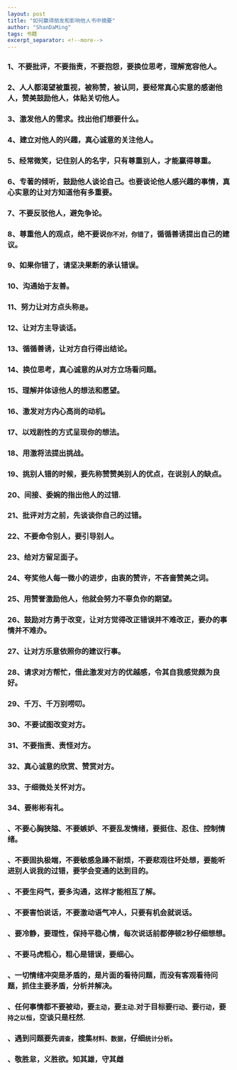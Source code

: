 ```yaml
---
layout: post
title: "如何赢得朋友和影响他人书中摘要"
author: "ShanDaMing"
tags: 书籍
excerpt_separator: <!--more-->
---
```


### 1、不要批评，不要指责，不要抱怨，要换位思考，理解宽容他人。<!--more-->

### 2、人人都渴望被重视，被称赞，被认同，要经常真心实意的感谢他人，赞美鼓励他人，体贴关切他人。

### 3、激发他人的需求。找出他们想要什么。

### 4、建立对他人的兴趣，真心诚意的关注他人。

### 5、经常微笑，记住别人的名字，只有尊重别人，才能赢得尊重。

### 6、专著的倾听，鼓励他人谈论自己。也要谈论他人感兴趣的事情，真心实意的让对方知道他有多重要。

### 7、不要反驳他人，避免争论。

### 8、尊重他人的观点，绝不要说`你不对，你错了`，循循善诱提出自己的建议。

### 9、如果你错了，请坚决果断的承认错误。

### 10、沟通始于友善。

### 11、努力让对方点头称`是`。

### 12、让对方主导谈话。

### 13、循循善诱，让对方自行得出结论。

### 14、换位思考，真心诚意的从对方立场看问题。

### 15、理解并体谅他人的想法和愿望。

### 16、激发对方内心高尚的动机。

### 17、以戏剧性的方式呈现你的想法。

### 18、用激将法提出挑战。

### 19、挑别人错的时候，要先称赞赞美别人的优点，在说别人的缺点。

### 20、间接、委婉的指出他人的过错.

### 21、批评对方之前，先谈谈你自己的过错。

### 22、不要命令别人，要引导别人。

### 23、给对方留足面子。

### 24、夸奖他人每一微小的进步，由衷的赞许，不吝啬赞美之词。

### 25、用赞誉激励他人，他就会努力不辜负你的期望。

### 26、鼓励对方勇于改变，让对方觉得改正错误并不难改正，要办的事情并不难办。

### 27、让对方乐意依照你的建议行事。

### 28、请求对方帮忙，借此激发对方的优越感，令其自我感觉颇为良好。

### 29、千万、千万别唠叨。

### 30、不要试图改变对方。

### 31、不要指责、责怪对方。

### 32、真心诚意的欣赏、赞赏对方。

### 33、于细微处关怀对方。

### 34、要彬彬有礼。

### 、不要心胸狭隘、不要嫉妒、不要乱发情绪，要挺住、忍住、控制情绪。

### 、不要固执极端，不要敏感急躁不耐烦，不要悲观往坏处想，要能听进别人说我的过错，要学会变通的达到目的。

### 、不要生闷气，要多沟通，这样才能相互了解。

### 、不要害怕说话，不要激动语气冲人，只要有机会就说话。

### 、要冷静，要理性，保持平稳心情，每次说话前都停顿2秒仔细想想。

### 、不要马虎粗心，粗心是错误，要细心。

### 、一切情绪冲突是矛盾的，是片面的看待问题，而没有客观看待问题，抓住主要矛盾，分析并解决。

### 、任何事情都不要被动，要`主动`，要`主动`.对于目标要`行动`、要`行动`，要`持之以恒`，空谈只是枉然.

### 、遇到问题要先`调查`，搜集`材料、数据`，仔细`统计分析`。

### 、敬胜怠，义胜欲。知其雄，守其雌

